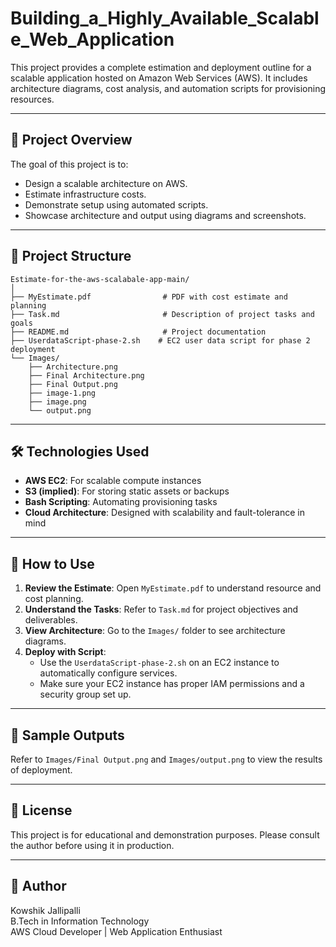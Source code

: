 # Building_a_Highly_Available_Scalable_Web_Application

This project provides a complete estimation and deployment outline for a scalable application hosted on Amazon Web Services (AWS). It includes architecture diagrams, cost analysis, and automation scripts for provisioning resources.

---

## 📌 Project Overview

The goal of this project is to:

- Design a scalable architecture on AWS.
- Estimate infrastructure costs.
- Demonstrate setup using automated scripts.
- Showcase architecture and output using diagrams and screenshots.

---

## 📁 Project Structure

```
Estimate-for-the-aws-scalabale-app-main/
│
├── MyEstimate.pdf                # PDF with cost estimate and planning
├── Task.md                       # Description of project tasks and goals
├── README.md                     # Project documentation
├── UserdataScript-phase-2.sh    # EC2 user data script for phase 2 deployment
└── Images/
    ├── Architecture.png
    ├── Final Architecture.png
    ├── Final Output.png
    ├── image-1.png
    ├── image.png
    └── output.png
```

---

## 🛠️ Technologies Used

- **AWS EC2**: For scalable compute instances
- **S3 (implied)**: For storing static assets or backups
- **Bash Scripting**: Automating provisioning tasks
- **Cloud Architecture**: Designed with scalability and fault-tolerance in mind

---

## 🚀 How to Use

1. **Review the Estimate**: Open `MyEstimate.pdf` to understand resource and cost planning.
2. **Understand the Tasks**: Refer to `Task.md` for project objectives and deliverables.
3. **View Architecture**: Go to the `Images/` folder to see architecture diagrams.
4. **Deploy with Script**:
   - Use the `UserdataScript-phase-2.sh` on an EC2 instance to automatically configure services.
   - Make sure your EC2 instance has proper IAM permissions and a security group set up.

---

## 📸 Sample Outputs

Refer to `Images/Final Output.png` and `Images/output.png` to view the results of deployment.

---

## 📄 License

This project is for educational and demonstration purposes. Please consult the author before using it in production.

---

## 👤 Author

Kowshik Jallipalli  
B.Tech in Information Technology  
AWS Cloud Developer | Web Application Enthusiast
